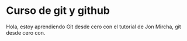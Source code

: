 # Curso de git y github
Hola, estoy aprendiendo Git desde cero con el tutorial de Jon Mircha, git desde cero con.